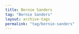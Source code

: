```yaml
---
title: Bernie Sanders
tag: "Bernie Sanders"
layout: archive-tags
permalink: "tag/bernie-sanders"
---
```


